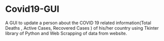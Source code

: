 # Covid19-GUI
A GUI to update a person about the COVID 19 related information(Total Deaths , Active Cases, Recovered Cases ) of his/her country using Tkinter library of Python and Web Scrapping of data from website.

